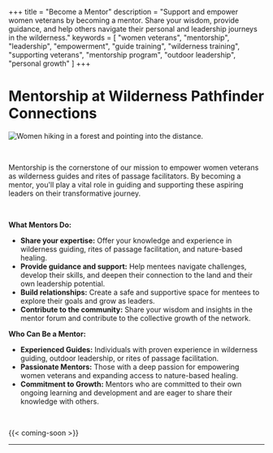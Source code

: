 +++
title = "Become a Mentor"
description = "Support and empower women veterans by becoming a mentor. Share your wisdom, provide guidance, and help others navigate their personal and leadership journeys in the wilderness."
keywords = [
  "women veterans",
  "mentorship",
  "leadership",
  "empowerment",
  "guide training",
  "wilderness training",
  "supporting veterans",
  "mentorship program",
  "outdoor leadership",
  "personal growth"
]
+++
# **Mentorship at Wilderness Pathfinder Connections**

![Women hiking in a forest and pointing into the distance.](/uploads/pexels-pnw-prod-7624850.jpg "Photo by PNW Production: https://www.pexels.com/photo/women-hiking-in-a-forest-7624850/")

&nbsp;

Mentorship is the cornerstone of our mission to empower women veterans as wilderness guides and rites of passage facilitators. By becoming a mentor, you'll play a vital role in guiding and supporting these aspiring leaders on their transformative journey.

&nbsp;

**What Mentors Do:**

* **Share your expertise:** Offer your knowledge and experience in wilderness guiding, rites of passage facilitation, and nature-based healing.
* **Provide guidance and support:** Help mentees navigate challenges, develop their skills, and deepen their connection to the land and their own leadership potential.
* **Build relationships:** Create a safe and supportive space for mentees to explore their goals and grow as leaders.
* **Contribute to the community:** Share your wisdom and insights in the mentor forum and contribute to the collective growth of the network.

**Who Can Be a Mentor:**

* **Experienced Guides:** Individuals with proven experience in wilderness guiding, outdoor leadership, or rites of passage facilitation.
* **Passionate Mentors:** Those with a deep passion for empowering women veterans and expanding access to nature-based healing.
* **Commitment to Growth:** Mentors who are committed to their own ongoing learning and development and are eager to share their knowledge with others.

&nbsp;

{{< coming-soon >}}

---

&nbsp;